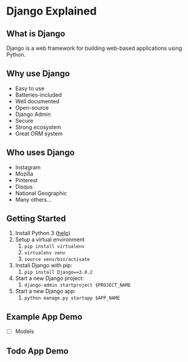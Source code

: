 # Django Explained

## What is Django

Django is a web framework for building web-based applications using Python.

## Why use Django

- Easy to use
- Batteries-included
- Well documented
- Open-source
- Django Admin
- Secure
- Strong ecosystem
- Great ORM system

## Who uses Django

- Instagram
- Mozilla
- Pinterest
- Disqus
- National Geographic
- Many others...

## Getting Started

1. Install Python 3 ([help](https://realpython.com/installing-python/))
2. Setup a virtual environment
   1. `pip install virtualenv`
   2. `virtualenv venv`
   3. `source venv/bin/activate`
3. Install Django with pip:
   1. `pip install Django==3.0.2`
4. Start a new Django project:
   1. `django-admin startproject $PROJECT_NAME`
5. Start a new Django app:
   1. `python manage.py startapp $APP_NAME`

## Example App Demo

- [ ] Models

## Todo App Demo
